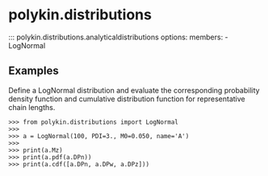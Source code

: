 # polykin.distributions

::: polykin.distributions.analyticaldistributions
    options:
        members:
            - LogNormal

## Examples

Define a LogNormal distribution and evaluate the corresponding probability density function and
cumulative distribution function for representative chain lengths.

```pycon exec="on" source="console"
>>> from polykin.distributions import LogNormal
>>> 
>>> a = LogNormal(100, PDI=3., M0=0.050, name='A')
>>> 
>>> print(a.Mz)
>>> print(a.pdf(a.DPn))
>>> print(a.cdf([a.DPn, a.DPw, a.DPz]))
```
